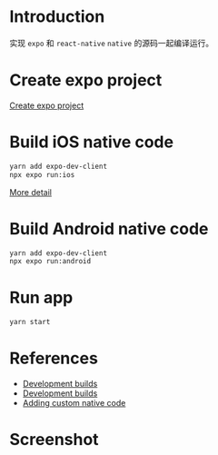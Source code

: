 # Introduction

实现 `expo` 和 `react-native` `native` 的源码一起编译运行。

# Create expo project

[Create expo project](./create.log)

# Build iOS native code

```sh
yarn add expo-dev-client
npx expo run:ios
```

[More detail](./create.log)

# Build Android native code

```sh
yarn add expo-dev-client
npx expo run:android
```

# Run app

```sh
yarn start
```

# References

- [Development builds](https://docs.expo.dev/development/getting-started/)
- [Development builds](https://docs.expo.dev/development/introduction/)
- [Adding custom native code](https://docs.expo.dev/workflow/customizing/)

# Screenshot
